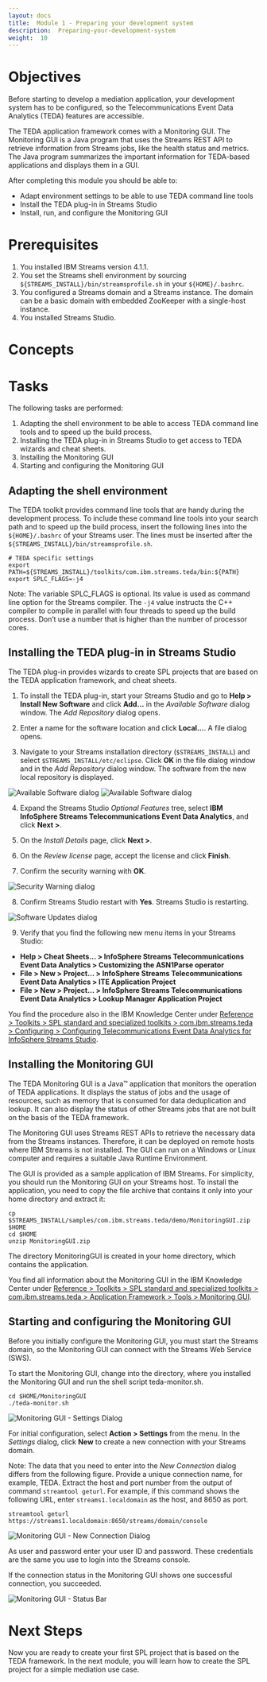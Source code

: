 ```yaml
---
layout: docs
title:  Module 1 - Preparing your development system
description:  Preparing-your-development-system
weight:  10
---
```


# Objectives

Before starting to develop a mediation application, your development system has to be configured, so the Telecommunications Event Data Analytics (TEDA) features are accessible.

The TEDA application framework comes with a Monitoring GUI. The Monitoring GUI is a Java program that uses the Streams REST API to retrieve information from Streams jobs, like the health status and metrics. The Java program summarizes the important information for TEDA-based applications and displays them in a GUI.

After completing this module you should be able to:

* Adapt environment settings to be able to use TEDA command line tools
* Install the TEDA plug-in in Streams Studio
* Install, run, and configure the Monitoring GUI

# Prerequisites

1. You installed IBM Streams version 4.1.1.
2. You set the Streams shell environment by sourcing `${STREAMS_INSTALL}/bin/streamsprofile.sh` in your `${HOME}/.bashrc`.
3. You configured a Streams domain and a Streams instance. The domain can be a basic domain with embedded ZooKeeper with a single-host instance.
4. You installed Streams Studio.

# Concepts

# Tasks

The following tasks are performed:

1. Adapting the shell environment to be able to access TEDA command line tools and to speed up the build process.
2. Installing the TEDA plug-in in Streams Studio to get access to TEDA wizards and cheat sheets.
3. Installing the Monitoring GUI
4. Starting and configuring the Monitoring GUI

## Adapting the shell environment

The TEDA toolkit provides command line tools that are handy during the development process. To include these command line tools into your search path and to speed up the build process, insert the following lines into the `${HOME}/.bashrc` of your Streams user. The lines must be inserted after the `${STREAMS_INSTALL}/bin/streamsprofile.sh`.

    # TEDA specific settings
    export PATH=${STREAMS_INSTALL}/toolkits/com.ibm.streams.teda/bin:${PATH}
    export SPLC_FLAGS=-j4

Note:
The variable SPLC_FLAGS is optional. Its value is used as command line option for the Streams compiler. The `-j4` value instructs the C++ compiler to compile in parallel with four threads to speed up the build process. Don’t use a number that is higher than the number of processor cores.

## Installing the TEDA plug-in in Streams Studio

The TEDA plug-in provides wizards to create SPL projects that are based on the TEDA application framework, and cheat sheets.

1. To install the TEDA plug-in, start your Streams Studio and go to **Help > Install New Software** and click **Add…** in the _Available Software_ dialog window. The _Add Repository_ dialog opens.

2. Enter a name for the software location and click **Local…**. A file dialog opens.

3. Navigate to your Streams installation directory (`$STREAMS_INSTALL`) and select `$STREAMS_INSTALL/etc/eclipse`. Click **OK** in the file dialog window and in the _Add Repository_ dialog window. The software from the new local repository is displayed.

  <img src="/streamsx.tutorial.teda/images/1.0.2/module-01/AvailableSoftwareDialog_AddSoftwareRepository.png" alt="Available Software dialog"/>

  <img src="/streamsx.tutorial.teda/images/1.0.2/module-01/AvailableSoftwareDialog.png" alt="Available Software dialog"/>

4. Expand the Streams Studio _Optional Features_ tree, select **IBM InfoSphere Streams Telecommunications Event Data Analytics**, and click **Next >**.

5. On the _Install Details_ page, click **Next >**.

6. On the _Review license_ page, accept the license and click **Finish**.

7. Confirm the security warning with **OK**.

  <img src="/streamsx.tutorial.teda/images/1.0.2/module-01/SecurityWarning.png" alt="Security Warning dialog"/>

8. Confirm Streams Studio restart with **Yes**. Streams Studio is restarting.

  <img src="/streamsx.tutorial.teda/images/1.0.2/module-01/SoftwareUpdates.png" alt="Software Updates dialog"/>

9. Verify that you find the following new menu items in your Streams Studio:
  * **Help > Cheat Sheets... > InfoSphere Streams Telecommunications Event Data Analytics > Customizing the ASN1Parse operator**
  * **File > New > Project... > InfoSphere Streams Telecommunications Event Data Analytics > ITE Application Project**
  * **File > New > Project... > InfoSphere Streams Telecommunications Event Data Analytics > Lookup Manager Application Project**

You find the procedure also in the IBM Knowledge Center under [Reference > Toolkits > SPL standard and specialized toolkits > com.ibm.streams.teda > Configuring > Configuring Telecommunications Event Data Analytics for InfoSphere Streams Studio](http://www-01.ibm.com/support/knowledgecenter/SSCRJU_4.1.1/com.ibm.streams.toolkits.doc/spldoc/dita/tk$com.ibm.streams.teda/tk$com.ibm.streams.teda$6.html).

## Installing the Monitoring GUI

The TEDA Monitoring GUI is a Java™ application that monitors the operation of TEDA applications. It displays the status of jobs and the usage of resources, such as memory that is consumed for data deduplication and lookup. It can also display the status of other Streams jobs that are not built on the basis of the TEDA framework.

The Monitoring GUI uses Streams REST APIs to retrieve the necessary data from the Streams instances. Therefore, it can be deployed on remote hosts where IBM Streams is not installed. The GUI can run on a Windows or Linux computer and requires a suitable Java Runtime Environment.

The GUI is provided as a sample application of IBM Streams. For simplicity, you should run the Monitoring GUI on your Streams host. To install the application, you need to copy the file archive that contains it only into your home directory and extract it:

    cp $STREAMS_INSTALL/samples/com.ibm.streams.teda/demo/MonitoringGUI.zip $HOME
    cd $HOME
    unzip MonitoringGUI.zip

The directory MonitoringGUI is created in your home directory, which contains the application.

You find all information about the Monitoring GUI in the IBM Knowledge Center under [Reference > Toolkits > SPL standard and specialized toolkits > com.ibm.streams.teda > Application Framework > Tools > Monitoring GUI](http://www-01.ibm.com/support/knowledgecenter/SSCRJU_4.1.1/com.ibm.streams.toolkits.doc/spldoc/dita/tk$com.ibm.streams.teda/tk$com.ibm.streams.teda$25.html).

## Starting and configuring the Monitoring GUI

Before you initially configure the Monitoring GUI, you must start the Streams domain, so the Monitoring GUI can connect with the Streams Web Service (SWS).

To start the Monitoring GUI, change into the directory, where you installed the Monitoring GUI and run the shell script teda-monitor.sh.

    cd $HOME/MonitoringGUI
    ./teda-monitor.sh

<img src="/streamsx.tutorial.teda/images/1.0.2/module-01/MonitoringGUI_Settings.png" alt="Monitoring GUI - Settings Dialog"/>

For initial configuration, select **Action > Settings** from the menu. In the _Settings_ dialog, click **New** to create a new connection with your Streams domain.

Note: The data that you need to enter into the _New Connection_ dialog differs from the following figure. Provide a unique connection name, for example, TEDA. Extract the host and port number from the output of command `streamtool geturl`. For example, if this command shows the following URL, enter `streams1.localdomain` as the host, and 8650 as port.

    streamtool geturl
    https://streams1.localdomain:8650/streams/domain/console

<img src="/streamsx.tutorial.teda/images/1.0.2/module-01/MonitoringGUI_NewConnection.png" alt="Monitoring GUI - New Connection Dialog"/>
 
As user and password enter your user ID and password. These credentials are the same you use to login into the Streams console.

If the connection status in the Monitoring GUI shows one successful connection, you succeeded.

<img src="/streamsx.tutorial.teda/images/1.0.2/module-01/MonitoringGUI_StatusBar.png" alt="Monitoring GUI - Status Bar"/>

# Next Steps

Now you are ready to create your first SPL project that is based on the TEDA framework. In the next module, you will learn how to create the SPL project for a simple mediation use case.
